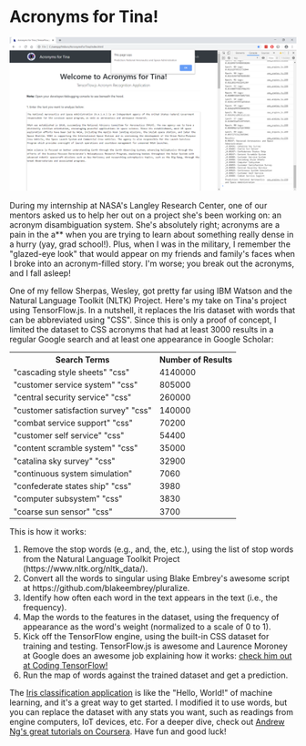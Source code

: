 # Acronyms for Tina!
<img src="image00.png" alt="" />
<p>During my internship at NASA's Langley Research Center, one of our mentors asked us to help her out on a project she's been working on: an acronym disambiguation system. She's absolutely right; acronyms are a pain in the a** when you are trying to learn about something really dense in a hurry (yay, grad school!). Plus, when I was in the military, I remember the "glazed-eye look" that would appear on my friends and family's faces when I broke into an acronym-filled story. I'm worse; you break out the acronyms, and I fall asleep!</p>
<p>One of my fellow Sherpas, Wesley, got pretty far using IBM Watson and the Natural Language Toolkit (NLTK) Project. Here's my take on Tina's project using TensorFlow.js. In a nutshell, it replaces the Iris dataset with words that can be abbreviated using "CSS". Since this is only a proof of concept, I limited the dataset to CSS acronyms that had at least 3000 results in a regular Google search and at least one appearance in Google Scholar:</p>
<table>
<tr><th>Search Terms</th><th>Number of Results</th></tr>
<tr><td>"cascading style sheets" "css"</td><td>4140000</td></tr>
<tr><td>"customer service system" "css"</td><td>805000</td></tr>
<tr><td>"central security service" "css"</td><td>260000</td></tr>
<tr><td>"customer satisfaction survey" "css"</td><td>140000</td></tr>
<tr><td>"combat service support" "css"</td><td>70200</td></tr>
<tr><td>"customer self service" "css"</td><td>54400</td></tr>
<tr><td>"content scramble system" "css"</td><td>35000</td></tr>
<tr><td>"catalina sky survey" "css"</td><td>32900</td></tr>
<tr><td>"continuous system simulation"</td><td>7060</td></tr>
<tr><td>"confederate states ship" "css"</td><td>3980</td></tr>
<tr><td>"computer subsystem" "css"</td><td>3830</td></tr>
<tr><td>"coarse sun sensor" "css"</td><td>3700</td></tr>
</table>
<p>This is how it works:</p>
<ol>
<li>Remove the stop words (e.g., and, the, etc.), using the list of stop words from the Natural Language Toolkit Project (https://www.nltk.org/nltk_data/).</li>
<li>Convert all the words to singular using Blake Embrey's awesome script at https://github.com/blakeembrey/pluralize.</li>
<li>Identify how often each word in the text appears in the text (i.e., the frequency).</li>
<li>Map the words to the features in the dataset, using the frequency of appearance as the word's weight (normalized to a scale of 0 to 1).</li>
<li>Kick off the TensorFlow engine, using the built-in CSS dataset for training and testing. TensorFlow.js is awesome and Laurence Moroney at Google does an awesome job explaining how it works: <a href="https://www.youtube.com/playlist?list=PLQY2H8rRoyvwLbzbnKJ59NkZvQAW9wLbx" title="Coding TensorFlow" target="_blank">check him out at Coding TensorFlow!</a></li>
<li>Run the map of words against the trained dataset and get a prediction.</li>
</ol>
<p>The <a href=" https://github.com/tensorflow/tfjs-examples/tree/master/iris" title="Iris classification code" target="_blank">Iris classification application</a> is like the "Hello, World!" of machine learning, and it's a great way to get started. I modified it to use words, but you can replace the dataset with any stats you want, such as readings from engine computers, IoT devices, etc. For a deeper dive, check out <a href="https://www.coursera.org/learn/machine-learning" title="Coursera: Machine Learning" target="_blank"> Andrew Ng's great tutorials on Coursera</a>. Have fun and good luck!</p>
